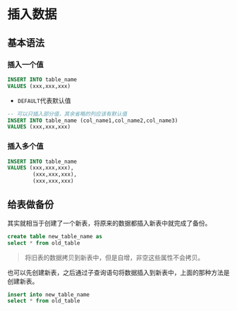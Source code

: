 # 插入数据

## 基本语法

### 插入一个值

```sql
INSERT INTO table_name
VALUES (xxx,xxx,xxx)
```

* `DEFAULT`代表默认值

```sql
-- 可以只插入部分值，其余省略的列应该有默认值
INSERT INTO table_name (col_name1,col_name2,col_name3)
VALUES (xxx,xxx,xxx)
```



### 插入多个值

```sql
INSERT INTO table_name
VALUES (xxx,xxx,xxx),
		(xxx,xxx,xxx),
		(xxx,xxx,xxx)
```

## 给表做备份

其实就相当于创建了一个新表，将原来的数据都插入新表中就完成了备份。

```sql
create table new_table_name as
select * from old_table
```

>将旧表的数据拷贝到新表中，但是自增，非空这些属性不会拷贝。

也可以先创建新表，之后通过子查询语句将数据插入到新表中，上面的那种方法是创建新表。

```sql
insert into new_table_name
select * from old_table
```

